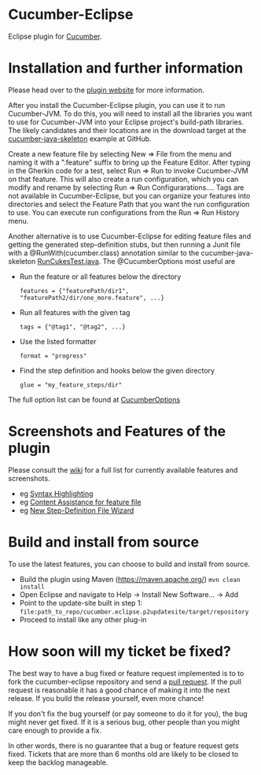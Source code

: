 # Cucumber-Eclipse

Eclipse plugin for [Cucumber](http://cukes.info).

Installation and further information
====================================

Please head over to the [plugin website](http://cucumber.github.com/cucumber-eclipse) for more information.

After you install the Cucumber-Eclipse plugin, you can use it to run Cucumber-JVM. To do this, you will need to install all the libraries you want to use for Cucumber-JVM into your Eclipse project's build-path libraries. The likely candidates and their locations are in the download target at the [cucumber-java-skeleton](https://github.com/cucumber/cucumber-java-skeleton/blob/master/build.xml) example at GitHub.

Create a new feature file by selecting New => File from the menu and naming it with a ".feature" suffix to bring up the Feature Editor. After typing in the Gherkin code for a test, select Run => Run to invoke Cucumber-JVM on that feature. This will also create a run configuration, which you can modify and rename by selecting Run => Run Configurarations.... Tags are not available in Cucumber-Eclipse, but you can organize your features into directories and select the Feature Path that you want the run configuration to use. You can execute run configurations from the Run => Run History menu.

Another alternative is to use Cucumber-Eclipse for editing feature files and getting the generated step-definition stubs, but then running a Junit file with a @RunWith(cucumber.class) annotation similar to the cucumber-java-skeleton [RunCukesTest.java](https://github.com/cucumber/cucumber-java-skeleton/blob/master/src/test/java/skeleton/RunCukesTest.java). The @CucumberOptions most useful are

* Run the feature or all features below the directory
  ```gherkin
  features = {"featurePath/dir1", "featurePath2/dir/one_more.feature", ...}
  ```

* Run all features with the given tag
  ```gherkin
  tags = {"@tag1", "@tag2", ...}
  ```

* Use the listed formatter
  ```gherkin
  format = "progress"
  ```

* Find the step definition and hooks below the given directory
  ```gherkin
  glue = "my_feature_steps/dir"
  ```

The full option list can be found at [CucumberOptions](https://github.com/cucumber/cucumber-jvm/blob/master/core/src/main/java/cucumber/api/CucumberOptions.java)

Screenshots and Features of the plugin
======================================
Please consult the [wiki](https://github.com/cucumber/cucumber-eclipse/wiki) for a full list for currently available features and screenshots.
- eg [Syntax Highlighting](https://github.com/cucumber/cucumber-eclipse/wiki/I18n-Syntax-highlighting)
- eg [Content Assistance for feature file](https://github.com/cucumber/cucumber-eclipse/wiki/Content-Assistance-for-feature-file)
- eg [New Step-Definition File Wizard](https://github.com/cucumber/cucumber-eclipse/wiki/New-Step-Definition-File-Wizard)

Build and install from source
=============================

To use the latest features, you can choose to build and install from source.

- Build the plugin using Maven (https://maven.apache.org/) <code>mvn clean install</code>
- Open Eclipse and navigate to Help -> Install New Software... -> Add
- Point to the update-site built in step 1: <code>file:path_to_repo/cucumber.eclipse.p2updatesite/target/repository</code>
- Proceed to install like any other plug-in

How soon will my ticket be fixed?
=================================

The best way to have a bug fixed or feature request implemented is to
to fork the cucumber-eclipse repository and send a
[pull request](http://help.github.com/send-pull-requests/).
If the pull request is reasonable it has a good chance of
making it into the next release. If you build the release yourself, even more chance!

If you don't fix the bug yourself (or pay someone to do it for you), the bug might never get fixed. If it is a serious
bug, other people than you might care enough to provide a fix.

In other words, there is no guarantee that a bug or feature request gets fixed. Tickets that are more than 6 months old
are likely to be closed to keep the backlog manageable.
